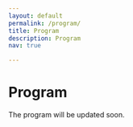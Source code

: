 ```yaml
---
layout: default
permalink: /program/
title: Program
description: Program
nav: true

---
```


<h1><b>Program</b></h1>
The program will be updated soon.